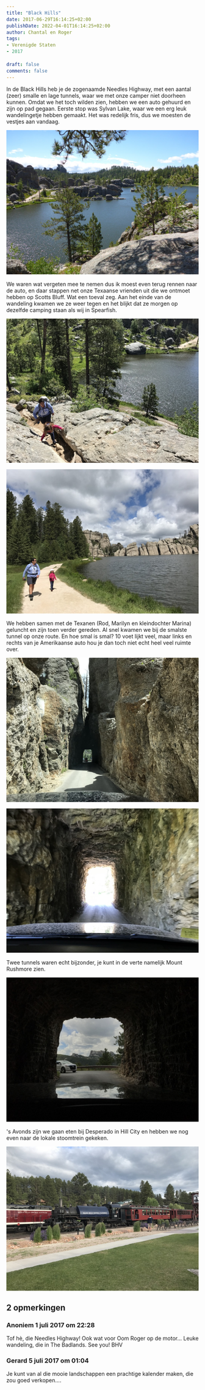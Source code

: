 ```yaml
---
title: "Black Hills"
date: 2017-06-29T16:14:25+02:00
publishDate: 2022-04-01T16:14:25+02:00
author: Chantal en Roger
tags:
- Verenigde Staten
- 2017

draft: false
comments: false
---
```


In de Black Hills heb je de zogenaamde Needles Highway, met een aantal (zeer) smalle en lage tunnels, waar we met onze camper niet doorheen kunnen. Omdat we het toch wilden zien, hebben we een auto gehuurd en zijn op pad gegaan. Eerste stop was Sylvan Lake, waar we een erg leuk wandelingetje hebben gemaakt. Het was redelijk fris, dus we moesten de vestjes aan vandaag.

![Sylvan Lake](./images/P1070945[4].jpg)

We waren wat vergeten mee te nemen dus ik moest even terug rennen naar de auto, en daar stappen net onze Texaanse vrienden uit die we ontmoet hebben op Scotts Bluff. Wat een toeval zeg. Aan het einde van de wandeling kwamen we ze weer tegen en het blijkt dat ze morgen op dezelfde camping staan als wij in Spearfish.

![Sylvan Lake](./images/IMG_1850[4].jpg)

![Sylvan Lake](./images/IMG_1863[4].jpg)

We hebben samen met de Texanen (Rod, Marilyn en kleindochter Marina) geluncht en zijn toen verder gereden. Al snel kwamen we bij de smalste tunnel op onze route. En hoe smal is smal? 10 voet lijkt veel, maar links en rechts van je Amerikaanse auto hou je dan toch niet echt heel veel ruimte over.

![Needles Highway](./images/IMG_2436[4].jpg)

![Needles Highway](./images/IMG_2470[4].jpg)

Twee tunnels waren echt bijzonder, je kunt in de verte namelijk Mount Rushmore zien.

![Needles Highway](./images/IMG_2494[4].jpg)

's Avonds zijn we gaan eten bij Desperado in Hill City en hebben we nog even naar de lokale stoomtrein gekeken.

![Desperado](./images/IMG_2558[4].jpg)

## 2 opmerkingen

### Anoniem 1 juli 2017 om 22:28

Tof hè, die Needles Highway! Ook wat voor Oom Roger op de motor... Leuke wandeling, die in The Badlands. See you! BHV

### Gerard 5 juli 2017 om 01:04

Je kunt van al die mooie landschappen een prachtige kalender maken, die zou goed verkopen....

